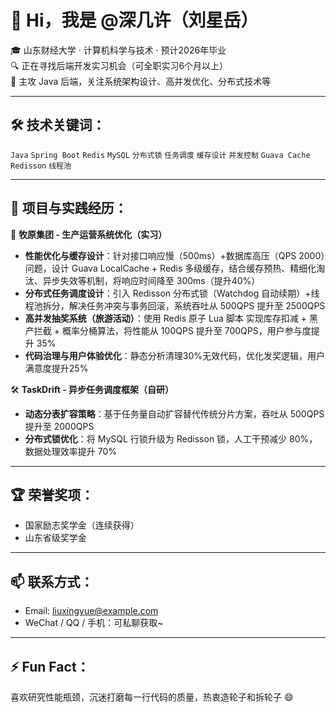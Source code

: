 # 👋 Hi，我是 @深几许（刘星岳）

🎓 山东财经大学 · 计算机科学与技术 · 预计2026年毕业  
🔍 正在寻找后端开发实习机会（可全职实习6个月以上）  
💬 主攻 Java 后端，关注系统架构设计、高并发优化、分布式技术等  

---

## 🛠 技术关键词：
`Java` `Spring Boot` `Redis` `MySQL` `分布式锁` `任务调度` `缓存设计` `并发控制` `Guava Cache` `Redisson` `线程池`

---

## 🚀 项目与实践经历：

🔧 **牧原集团 - 生产运营系统优化（实习）**  
- **性能优化与缓存设计**：针对接口响应慢（500ms）+数据库高压（QPS 2000）问题，设计 Guava LocalCache + Redis 多级缓存，结合缓存预热、精细化淘汰、异步失效等机制，将响应时间降至 300ms（提升40%）  
- **分布式任务调度设计**：引入 Redisson 分布式锁（Watchdog 自动续期）+线程池拆分，解决任务冲突与事务回滚，系统吞吐从 500QPS 提升至 2500QPS  
- **高并发抽奖系统（旅游活动）**：使用 Redis 原子 Lua 脚本 实现库存扣减 + 黑产拦截 + 概率分桶算法，将性能从 100QPS 提升至 700QPS，用户参与度提升 35%  
- **代码治理与用户体验优化**：静态分析清理30%无效代码，优化发奖逻辑，用户满意度提升25%

🛠 **TaskDrift - 异步任务调度框架（自研）**  
- **动态分表扩容策略**：基于任务量自动扩容替代传统分片方案，吞吐从 500QPS 提升至 2000QPS  
- **分布式锁优化**：将 MySQL 行锁升级为 Redisson 锁，人工干预减少 80%，数据处理效率提升 70%

---

## 🏆 荣誉奖项：
- 国家励志奖学金（连续获得）
- 山东省级奖学金

---

## 📫 联系方式：
- Email: liuxingyue@example.com
- WeChat / QQ / 手机：可私聊获取~

---

## ⚡ Fun Fact：
喜欢研究性能瓶颈，沉迷打磨每一行代码的质量，热衷造轮子和拆轮子 😄

